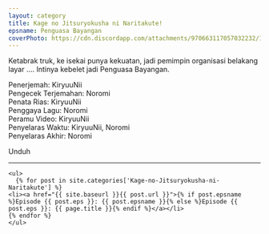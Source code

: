 ```yaml
---
layout: category
title: Kage no Jitsuryokusha ni Naritakute!
epsname: Penguasa Bayangan
coverPhoto: https://cdn.discordapp.com/attachments/970663117057032232/1034804043685568532/mpv-shot0160.jpg
---
```


Ketabrak truk, ke isekai punya kekuatan, jadi pemimpin organisasi belakang layar .... Intinya kebelet jadi Penguasa Bayangan.

Penerjemah: KiryuuNii<br>
Pengecek Terjemahan: Noromi<br>
Penata Rias: KiryuuNii<br>
Penggaya Lagu: Noromi<br>
Peramu Video: KiryuuNii<br>
Penyelaras Waktu: KiryuuNii, Noromi<br>
Penyelaras Akhir: Noromi<br>

Unduh

---
    <ul>
      {% for post in site.categories['Kage-no-Jitsuryokusha-ni-Naritakute'] %}
    <li><a href="{{ site.baseurl }}{{ post.url }}">{% if post.epsname %}Episode {{ post.eps }}: {{ post.epsname }}{% else %}Episode {{ post.eps }}: {{ page.title }}{% endif %}</a></li>
    {% endfor %}
    </ul>
